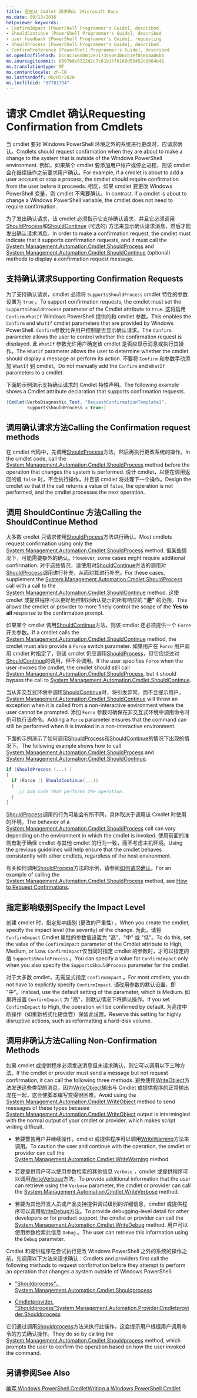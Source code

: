 ```yaml
---
title: 正在从 Cmdlet 请求确认 |Microsoft Docs
ms.date: 09/13/2016
helpviewer_keywords:
- ConfirmImpact [PowerShell Programmer's Guide], described
- ShouldContinue [PowerShell Programmer's Guide], described
- user feedback [PowerShell Programmer's Guide], requesting
- ShouldProcess [PowerShell Programmer's Guide], described
- ConfirmPreference [PowerShell Programmer's Guide], described
ms.openlocfilehash: bcc4c766d0012e7173550e3b6cb3ef058baa06bb
ms.sourcegitcommit: 0907b8c6322d2c7c61b17f8168d53452c8964b41
ms.translationtype: MT
ms.contentlocale: zh-CN
ms.lasthandoff: 08/05/2020
ms.locfileid: "87781794"
---
```

# <a name="requesting-confirmation-from-cmdlets"></a><span data-ttu-id="b36bb-102">请求 Cmdlet 确认</span><span class="sxs-lookup"><span data-stu-id="b36bb-102">Requesting Confirmation from Cmdlets</span></span>

<span data-ttu-id="b36bb-103">当 cmdlet 要对 Windows PowerShell 环境之外的系统进行更改时，应请求确认。</span><span class="sxs-lookup"><span data-stu-id="b36bb-103">Cmdlets should request confirmation when they are about to make a change to the system that is outside of the Windows PowerShell environment.</span></span> <span data-ttu-id="b36bb-104">例如，如果某个 cmdlet 要添加用户帐户或停止进程，则该 cmdlet 会在继续操作之前要求用户确认。</span><span class="sxs-lookup"><span data-stu-id="b36bb-104">For example, if a cmdlet is about to add a user account or stop a process, the cmdlet should require confirmation from the user before it proceeds.</span></span> <span data-ttu-id="b36bb-105">相反，如果 cmdlet 要更改 Windows PowerShell 变量，则 cmdlet 不需要确认。</span><span class="sxs-lookup"><span data-stu-id="b36bb-105">In contrast, if a cmdlet is about to change a Windows PowerShell variable, the cmdlet does not need to require confirmation.</span></span>

<span data-ttu-id="b36bb-106">为了发出确认请求，该 cmdlet 必须指示它支持确认请求，并且它必须调用[ShouldProcess](/dotnet/api/System.Management.Automation.Cmdlet.ShouldProcess)和[ShouldContinue](/dotnet/api/System.Management.Automation.Cmdlet.ShouldContinue) (可选的) 方法来显示确认请求消息，然后才能发出确认请求消息。</span><span class="sxs-lookup"><span data-stu-id="b36bb-106">In order to make a confirmation request, the cmdlet must indicate that it supports confirmation requests, and it must call the [System.Management.Automation.Cmdlet.ShouldProcess](/dotnet/api/System.Management.Automation.Cmdlet.ShouldProcess) and [System.Management.Automation.Cmdlet.ShouldContinue](/dotnet/api/System.Management.Automation.Cmdlet.ShouldContinue) (optional) methods to display a confirmation request message.</span></span>

## <a name="supporting-confirmation-requests"></a><span data-ttu-id="b36bb-107">支持确认请求</span><span class="sxs-lookup"><span data-stu-id="b36bb-107">Supporting Confirmation Requests</span></span>

<span data-ttu-id="b36bb-108">为了支持确认请求，cmdlet 必须将 `SupportsShouldProcess` cmdlet 特性的参数设置为 `true` 。</span><span class="sxs-lookup"><span data-stu-id="b36bb-108">To support confirmation requests, the cmdlet must set the `SupportsShouldProcess` parameter of the Cmdlet attribute to `true`.</span></span> <span data-ttu-id="b36bb-109">这将启用 `Confirm` `WhatIf` Windows PowerShell 提供的和 cmdlet 参数。</span><span class="sxs-lookup"><span data-stu-id="b36bb-109">This enables the `Confirm` and `WhatIf` cmdlet parameters that are provided by Windows PowerShell.</span></span> <span data-ttu-id="b36bb-110">`Confirm`参数允许用户控制是否显示确认请求。</span><span class="sxs-lookup"><span data-stu-id="b36bb-110">The `Confirm` parameter allows the user to control whether the confirmation request is displayed.</span></span> <span data-ttu-id="b36bb-111">此 `WhatIf` 参数允许用户确定该 cmdlet 是否应显示消息或执行其操作。</span><span class="sxs-lookup"><span data-stu-id="b36bb-111">The `WhatIf` parameter allows the user to determine whether the cmdlet should display a message or perform its action.</span></span> <span data-ttu-id="b36bb-112">不要将 `Confirm` 和参数手动添加 `WhatIf` 到 cmdlet。</span><span class="sxs-lookup"><span data-stu-id="b36bb-112">Do not manually add the `Confirm` and `WhatIf` parameters to a cmdlet.</span></span>

<span data-ttu-id="b36bb-113">下面的示例演示支持确认请求的 Cmdlet 特性声明。</span><span class="sxs-lookup"><span data-stu-id="b36bb-113">The following example shows a Cmdlet attribute declaration that supports confirmation requests.</span></span>

```csharp
[Cmdlet(VerbsDiagnostic.Test, "RequestConfirmationTemplate1",
        SupportsShouldProcess = true)]
```

## <a name="calling-the-confirmation-request-methods"></a><span data-ttu-id="b36bb-114">调用确认请求方法</span><span class="sxs-lookup"><span data-stu-id="b36bb-114">Calling the Confirmation request methods</span></span>

<span data-ttu-id="b36bb-115">在 cmdlet 代码中，先调用[ShouldProcess](/dotnet/api/System.Management.Automation.Cmdlet.ShouldProcess)方法，然后再执行更改系统的操作。</span><span class="sxs-lookup"><span data-stu-id="b36bb-115">In the cmdlet code, call the [System.Management.Automation.Cmdlet.ShouldProcess](/dotnet/api/System.Management.Automation.Cmdlet.ShouldProcess) method before the operation that changes the system is performed.</span></span> <span data-ttu-id="b36bb-116">设计 cmdlet，以便在调用返回的值 `false` 时，不会执行操作，并且该 cmdlet 将处理下一个操作。</span><span class="sxs-lookup"><span data-stu-id="b36bb-116">Design the cmdlet so that if the call returns a value of `false`, the operation is not performed, and the cmdlet processes the next operation.</span></span>

## <a name="calling-the-shouldcontinue-method"></a><span data-ttu-id="b36bb-117">调用 ShouldContinue 方法</span><span class="sxs-lookup"><span data-stu-id="b36bb-117">Calling the ShouldContinue Method</span></span>

<span data-ttu-id="b36bb-118">大多数 cmdlet 只请求使用[ShouldProcess](/dotnet/api/System.Management.Automation.Cmdlet.ShouldProcess)方法进行确认。</span><span class="sxs-lookup"><span data-stu-id="b36bb-118">Most cmdlets request confirmation using only the [System.Management.Automation.Cmdlet.ShouldProcess](/dotnet/api/System.Management.Automation.Cmdlet.ShouldProcess) method.</span></span> <span data-ttu-id="b36bb-119">但某些情况下，可能需要额外的确认。</span><span class="sxs-lookup"><span data-stu-id="b36bb-119">However, some cases might require additional confirmation.</span></span> <span data-ttu-id="b36bb-120">对于这些情况，请使用对[ShouldContinue](/dotnet/api/System.Management.Automation.Cmdlet.ShouldContinue)方法的调用对[ShouldProcess](/dotnet/api/System.Management.Automation.Cmdlet.ShouldProcess)调用进行补充，从而对其进行补充。</span><span class="sxs-lookup"><span data-stu-id="b36bb-120">For these cases, supplement the [System.Management.Automation.Cmdlet.ShouldProcess](/dotnet/api/System.Management.Automation.Cmdlet.ShouldProcess) call with a call to the [System.Management.Automation.Cmdlet.ShouldContinue](/dotnet/api/System.Management.Automation.Cmdlet.ShouldContinue) method.</span></span> <span data-ttu-id="b36bb-121">这使 cmdlet 或提供程序可以更好地控制对确认提示的所有响应的 **"是"** 的范围。</span><span class="sxs-lookup"><span data-stu-id="b36bb-121">This allows the cmdlet or provider to more finely control the scope of the **Yes to all** response to the confirmation prompt.</span></span>

<span data-ttu-id="b36bb-122">如果某个 cmdlet 调用[ShouldContinue](/dotnet/api/System.Management.Automation.Cmdlet.ShouldContinue)方法，则该 cmdlet 还必须提供一个 `Force` 开关参数。</span><span class="sxs-lookup"><span data-stu-id="b36bb-122">If a cmdlet calls the [System.Management.Automation.Cmdlet.ShouldContinue](/dotnet/api/System.Management.Automation.Cmdlet.ShouldContinue) method, the cmdlet must also provide a `Force` switch parameter.</span></span> <span data-ttu-id="b36bb-123">如果用户在 `Force` 用户调用 cmdlet 时指定了，则该 cmdlet 仍应调用[ShouldProcess](/dotnet/api/System.Management.Automation.Cmdlet.ShouldProcess)，但它应绕过对[ShouldContinue](/dotnet/api/System.Management.Automation.Cmdlet.ShouldContinue)的调用，但不会调用。</span><span class="sxs-lookup"><span data-stu-id="b36bb-123">If the user specifies `Force` when the user invokes the cmdlet, the cmdlet should still call [System.Management.Automation.Cmdlet.ShouldProcess](/dotnet/api/System.Management.Automation.Cmdlet.ShouldProcess), but it should bypass the call to [System.Management.Automation.Cmdlet.ShouldContinue](/dotnet/api/System.Management.Automation.Cmdlet.ShouldContinue).</span></span>

<span data-ttu-id="b36bb-124">当从非交互式环境中调用[ShouldContinue](/dotnet/api/System.Management.Automation.Cmdlet.ShouldContinue)时，将引发异常，而不会提示用户。</span><span class="sxs-lookup"><span data-stu-id="b36bb-124">[System.Management.Automation.Cmdlet.ShouldContinue](/dotnet/api/System.Management.Automation.Cmdlet.ShouldContinue) will throw an exception when it is called from a non-interactive environment where the user cannot be prompted.</span></span> <span data-ttu-id="b36bb-125">添加 `Force` 参数可确保在非交互式环境中调用命令时仍可执行该命令。</span><span class="sxs-lookup"><span data-stu-id="b36bb-125">Adding a `Force` parameter ensures that the command can still be performed when it is invoked in a non-interactive environment.</span></span>

<span data-ttu-id="b36bb-126">下面的示例演示了如何调用[ShouldProcess](/dotnet/api/System.Management.Automation.Cmdlet.ShouldProcess)和[ShouldContinue](/dotnet/api/System.Management.Automation.Cmdlet.ShouldContinue)的情况下出现的情况下。</span><span class="sxs-lookup"><span data-stu-id="b36bb-126">The following example shows how to call [System.Management.Automation.Cmdlet.ShouldProcess](/dotnet/api/System.Management.Automation.Cmdlet.ShouldProcess) and [System.Management.Automation.Cmdlet.ShouldContinue](/dotnet/api/System.Management.Automation.Cmdlet.ShouldContinue).</span></span>

```csharp
if (ShouldProcess (...) )
{
  if (Force || ShouldContinue(...))
  {
     // Add code that performs the operation.
  }
}
```

<span data-ttu-id="b36bb-127">[ShouldProcess](/dotnet/api/System.Management.Automation.Cmdlet.ShouldProcess)调用的行为可能会有所不同，具体取决于调用该 Cmdlet 时使用的环境。</span><span class="sxs-lookup"><span data-stu-id="b36bb-127">The behavior of a [System.Management.Automation.Cmdlet.ShouldProcess](/dotnet/api/System.Management.Automation.Cmdlet.ShouldProcess) call can vary depending on the environment in which the cmdlet is invoked.</span></span> <span data-ttu-id="b36bb-128">使用前面的准则有助于确保 cmdlet 与其他 cmdlet 的行为一致，而不考虑主机环境。</span><span class="sxs-lookup"><span data-stu-id="b36bb-128">Using the previous guidelines will help ensure that the cmdlet behaves consistently with other cmdlets, regardless of the host environment.</span></span>

<span data-ttu-id="b36bb-129">有关如何调用[ShouldProcess](/dotnet/api/System.Management.Automation.Cmdlet.ShouldProcess)方法的示例，请参阅[如何请求确认](./how-to-request-confirmations.md)。</span><span class="sxs-lookup"><span data-stu-id="b36bb-129">For an example of calling the [System.Management.Automation.Cmdlet.ShouldProcess](/dotnet/api/System.Management.Automation.Cmdlet.ShouldProcess) method, see [How to Request Confirmations](./how-to-request-confirmations.md).</span></span>

## <a name="specify-the-impact-level"></a><span data-ttu-id="b36bb-130">指定影响级别</span><span class="sxs-lookup"><span data-stu-id="b36bb-130">Specify the Impact Level</span></span>

<span data-ttu-id="b36bb-131">创建 cmdlet 时，指定影响级别 (更改的严重性) 。</span><span class="sxs-lookup"><span data-stu-id="b36bb-131">When you create the cmdlet, specify the impact level (the severity) of the change.</span></span> <span data-ttu-id="b36bb-132">为此，请将 `ConfirmImpact` Cmdlet 属性的参数值设置为 "高"、"中" 或 "低"。</span><span class="sxs-lookup"><span data-stu-id="b36bb-132">To do this, set the value of the `ConfirmImpact` parameter of the Cmdlet attribute to High, Medium, or Low.</span></span> <span data-ttu-id="b36bb-133">`ConfirmImpact`仅当同时指定 cmdlet 的参数时，才可以指定的值 `SupportsShouldProcess` 。</span><span class="sxs-lookup"><span data-stu-id="b36bb-133">You can specify a value for `ConfirmImpact` only when you also specify the `SupportsShouldProcess` parameter for the cmdlet.</span></span>

<span data-ttu-id="b36bb-134">对于大多数 cmdlet，无需显式指定 `ConfirmImpact` 。</span><span class="sxs-lookup"><span data-stu-id="b36bb-134">For most cmdlets, you do not have to explicitly specify `ConfirmImpact`.</span></span>  <span data-ttu-id="b36bb-135">请改用参数的默认设置，即 "中"。</span><span class="sxs-lookup"><span data-stu-id="b36bb-135">Instead, use the default setting of the parameter, which is Medium.</span></span> <span data-ttu-id="b36bb-136">如果将设置 `ConfirmImpact` 为 "高"，则默认情况下将确认操作。</span><span class="sxs-lookup"><span data-stu-id="b36bb-136">If you set `ConfirmImpact` to High, the operation will be confirmed by default.</span></span> <span data-ttu-id="b36bb-137">为高度中断操作（如重新格式化硬盘卷）保留此设置。</span><span class="sxs-lookup"><span data-stu-id="b36bb-137">Reserve this setting for highly disruptive actions, such as reformatting a hard-disk volume.</span></span>

## <a name="calling-non-confirmation-methods"></a><span data-ttu-id="b36bb-138">调用非确认方法</span><span class="sxs-lookup"><span data-stu-id="b36bb-138">Calling Non-Confirmation Methods</span></span>

<span data-ttu-id="b36bb-139">如果 cmdlet 或提供程序必须发送消息但未请求确认，则它可以调用以下三种方法。</span><span class="sxs-lookup"><span data-stu-id="b36bb-139">If the cmdlet or provider must send a message but not request confirmation, it can call the following three methods.</span></span> <span data-ttu-id="b36bb-140">避免使用[WriteObject](/dotnet/api/System.Management.Automation.Cmdlet.WriteObject)方法发送这些类型的消息，因为[WriteObject](/dotnet/api/System.Management.Automation.Cmdlet.WriteObject)输出与 Cmdlet 或提供程序的正常输出混在一起，这会使脚本编写变得很困难。</span><span class="sxs-lookup"><span data-stu-id="b36bb-140">Avoid using the [System.Management.Automation.Cmdlet.WriteObject](/dotnet/api/System.Management.Automation.Cmdlet.WriteObject) method to send messages of these types because [System.Management.Automation.Cmdlet.WriteObject](/dotnet/api/System.Management.Automation.Cmdlet.WriteObject) output is intermingled with the normal output of your cmdlet or provider, which makes script writing difficult.</span></span>

- <span data-ttu-id="b36bb-141">若要警告用户并继续操作，cmdlet 或提供程序可以调用[WriteWarning](/dotnet/api/System.Management.Automation.Cmdlet.WriteWarning)方法来调用。</span><span class="sxs-lookup"><span data-stu-id="b36bb-141">To caution the user and continue with the operation, the cmdlet or provider can call the [System.Management.Automation.Cmdlet.WriteWarning](/dotnet/api/System.Management.Automation.Cmdlet.WriteWarning) method.</span></span>

- <span data-ttu-id="b36bb-142">若要提供用户可以使用参数检索的其他信息 `Verbose` ，cmdlet 或提供程序可以调用[WriteVerbose](/dotnet/api/System.Management.Automation.Cmdlet.WriteVerbose)方法。</span><span class="sxs-lookup"><span data-stu-id="b36bb-142">To provide additional information that the user can retrieve using the `Verbose` parameter, the cmdlet or provider can call the [System.Management.Automation.Cmdlet.WriteVerbose](/dotnet/api/System.Management.Automation.Cmdlet.WriteVerbose) method.</span></span>

- <span data-ttu-id="b36bb-143">若要为其他开发人员或产品支持提供调试级别的详细信息，cmdlet 或提供程序可以调用[WriteDebug](/dotnet/api/System.Management.Automation.Cmdlet.WriteDebug)方法。</span><span class="sxs-lookup"><span data-stu-id="b36bb-143">To provide debugging-level detail for other developers or for product support, the cmdlet or provider can call the [System.Management.Automation.Cmdlet.WriteDebug](/dotnet/api/System.Management.Automation.Cmdlet.WriteDebug) method.</span></span> <span data-ttu-id="b36bb-144">用户可以使用参数检索此信息 `Debug` 。</span><span class="sxs-lookup"><span data-stu-id="b36bb-144">The user can retrieve this information using the `Debug` parameter.</span></span>

<span data-ttu-id="b36bb-145">Cmdlet 和提供程序在尝试执行更改 Windows PowerShell 之外的系统的操作之前，先调用以下方法来请求确认：</span><span class="sxs-lookup"><span data-stu-id="b36bb-145">Cmdlets and providers first call the following methods to request confirmation before they attempt to perform an operation that changes a system outside of Windows PowerShell:</span></span>

- [<span data-ttu-id="b36bb-146">"Shouldprocess"。</span><span class="sxs-lookup"><span data-stu-id="b36bb-146">System.Management.Automation.Cmdlet.Shouldprocess</span></span>](/dotnet/api/System.Management.Automation.Cmdlet.ShouldProcess)

- [<span data-ttu-id="b36bb-147">Cmdletprovider. "Shouldprocess"</span><span class="sxs-lookup"><span data-stu-id="b36bb-147">System.Management.Automation.Provider.Cmdletprovider.Shouldprocess</span></span>](/dotnet/api/System.Management.Automation.Provider.CmdletProvider.ShouldProcess)

<span data-ttu-id="b36bb-148">它们通过调用[Shouldprocess](/dotnet/api/System.Management.Automation.Cmdlet.ShouldProcess)方法来执行此操作，这会提示用户根据用户调用命令的方式确认操作。</span><span class="sxs-lookup"><span data-stu-id="b36bb-148">They do so by calling the [System.Management.Automation.Cmdlet.Shouldprocess](/dotnet/api/System.Management.Automation.Cmdlet.ShouldProcess) method, which prompts the user to confirm the operation based on how the user invoked the command.</span></span>

## <a name="see-also"></a><span data-ttu-id="b36bb-149">另请参阅</span><span class="sxs-lookup"><span data-stu-id="b36bb-149">See Also</span></span>

[<span data-ttu-id="b36bb-150">编写 Windows PowerShell Cmdlet</span><span class="sxs-lookup"><span data-stu-id="b36bb-150">Writing a Windows PowerShell Cmdlet</span></span>](./writing-a-windows-powershell-cmdlet.md)
